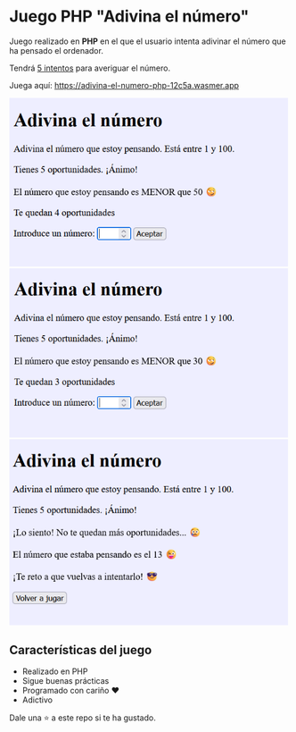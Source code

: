 # Juego PHP "Adivina el número"

Juego realizado en **PHP** en el que el usuario intenta adivinar el número que ha pensado el ordenador.

Tendrá <ins>5 intentos</ins> para averiguar el número.

Juega aquí: https://adivina-el-numero-php-12c5a.wasmer.app

<img width="500px" src="img/captura_1.png">

<img width="500px" src="img/captura_2.png">

<img width="500px" src="img/captura_3.png">

## Características del juego

* Realizado en PHP
* Sigue buenas prácticas
* Programado con cariño ❤️
* Adictivo

Dale una ⭐ a este repo si te ha gustado.
